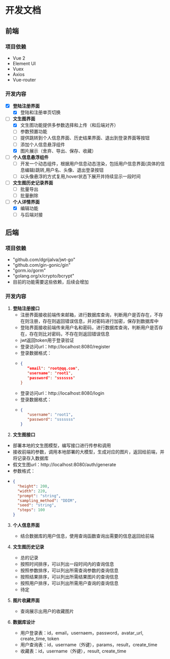 # 开发文档

## 前端

### 项目依赖
- Vue 2
- Element UI
- Vuex
- Axios
- Vue-router

### 开发内容

- [x] **登陆注册界面**
  - [x] 登陆和注册单页切换

- [ ] **文生图界面**
  - [x] 文生图功能提供多参数选择和上传（和后端对齐）
  - [ ] 参数预置功能
  - [ ] 提供跳转到个人信息界面、历史结果界面、退出到登录界面等按钮
  - [ ] 添加个人信息悬浮组件
  - [x] 图片展示（舍弃、导出、保存、收藏）

- [ ] **个人信息悬浮组件**
  - [ ] 开发一个动态组件，根据用户信息动态渲染，包括用户信息界面(具体的信息编辑)跳转,用户名、头像、退出登录按钮
  - [ ] 以头像悬浮的方式复用,hover状态下展开并持续显示一段时间

- [ ] **文生图历史记录界面**
  - [ ] 批量导出
  - [ ] 批量删除

- [ ] **个人详情界面**
  - [x] 编辑功能
  - [ ] 与后端对接

## 后端

### 项目依赖
- "github.com/dgrijalva/jwt-go"
- "github.com/gin-gonic/gin"
- "gorm.io/gorm"
- "golang.org/x/crypto/bcrypt"
- 目前的功能需要这些依赖，后续会增加

### 开发内容

1. **登陆注册接口**
   - 注册界面接收前端传来邮箱，进行数据库查询，判断用户是否存在，不存在则注册，存在则返回错误信息，并对密码进行加密，保存到数据库中
   - 登陆界面接收前端传来用户名和密码，进行数据库查询，判断用户是否存在，存在则比对密码，不存在则返回错误信息
   - jwt返回token用于登录验证
   - 登录访问url：http://localhost:8080/register
   - 登录数据格式：
   - ```json
     {
        “email": "root@qq.com",
        "username": "root1",
        "password": "sssssss"
     }
   - 登录访问url：http://localhost:8080/login
   - 登录数据格式：
   - ```json
     {
        "username": "root1",
        "password": "sssssss"
     }

2. **文生图接口**
  - 部署本地的文生图模型，编写接口进行传参和调用
  - 接收前端的参数，调用本地部署的大模型，生成对应的图片，返回给前端，并将记录存入数据库
  - 假文生图url：http://localhost:8080/auth/generate
  - 参数格式：
  - ```json
    {
      "height": 200,
      "width": 220,
      "prompt": "string",
      "sampling_method": "DDIM",
      "seed": "string",
      "steps": 100
    }

3. **个人信息界面**
   - 结合数据库的用户信息，使用查询函数查询出需要的信息返回给前端

4. **文生图历史记录**
   - 总的记录
   - 按照时间排序，可以列出一段时间内的查询信息
   - 按照参数排序，可以列出所需查询参数的查询信息
   - 按照结果排序，可以列出所需结果图片的查询信息
   - 按照用户排序，可以列出所需用户查询的查询信息
   - 待定   

5. **图片收藏界面**
   - 查询展示出用户的收藏图片

6. **数据库设计**
   - 用户登录表：id，email，usernaem，password，avatar_url, create_time, token
   - 用户查询表：id，username（外键），params，result，create_time
   - 收藏表：id，username（外键），result, create_time


  